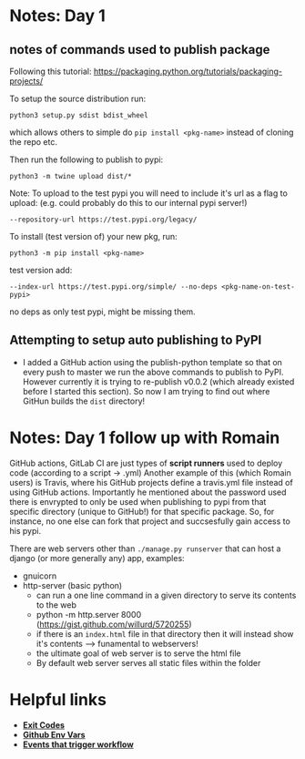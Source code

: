 # Notes: Day 1

## notes of commands used to publish package

Following this tutorial: https://packaging.python.org/tutorials/packaging-projects/

To setup the source distribution run:

`python3 setup.py sdist bdist_wheel`

which allows others to simple do `pip install <pkg-name>` instead of cloning
the repo etc.

Then run the following to publish to pypi:

`python3 -m twine upload dist/*`

Note: To upload to the test pypi you will need to include it's url as a flag to upload: (e.g. could probably do this to our internal pypi server!)

`--repository-url https://test.pypi.org/legacy/`


To install (test version of) your new pkg, run:

`python3 -m pip install <pkg-name>`

test version add:

`--index-url https://test.pypi.org/simple/ --no-deps <pkg-name-on-test-pypi>`

no deps as only test pypi, might be missing them.


## Attempting to setup auto publishing to PyPI

- I added a GitHub action using the publish-python template so that on every push to master we run the above commands to publish to PyPI. However currently it is trying to re-publish v0.0.2 (which already existed before I started this section). So now I am trying to find out where GitHun builds the `dist` directory!


# Notes: Day 1 follow up with Romain

GitHub actions, GitLab CI are just types of __script runners__ used to deploy code (according to a script -> .yml)
Another example of this (which Romain users) is Travis, where his GitHub projects define a travis.yml file instead
of using GitHub actions. Importantly he mentioned about the password used there is envrypted to only be used when 
publishing to pypi from that specific directory (unique to GitHub!) for that specific package. So, for instance, 
no one else can fork that project and succsesfully gain access to his pypi.


There are web servers other than `./manage.py runserver` that can host a django (or more generally any) app, examples:

  - gnuicorn
  - http-server (basic python)
      - can run a one line command in a given directory to serve its contents to the web
      - python -m http.server 8000 (https://gist.github.com/willurd/5720255)
      - if there is an `index.html` file in that directory then it will instead show it's contents --> funamental to webservers!
      - the ultimate goal of web server is to serve the html file
      - By default web server serves all static files within the folder


# Helpful links

- [__Exit Codes__](https://bencane.com/2014/09/02/understanding-exit-codes-and-how-to-use-them-in-bash-scripts/)
- [__Github Env Vars__](https://help.github.com/en/actions/automating-your-workflow-with-github-actions/using-environment-variables)
- [__Events that trigger workflow__](https://help.github.com/en/actions/automating-your-workflow-with-github-actions/events-that-trigger-workflows)
